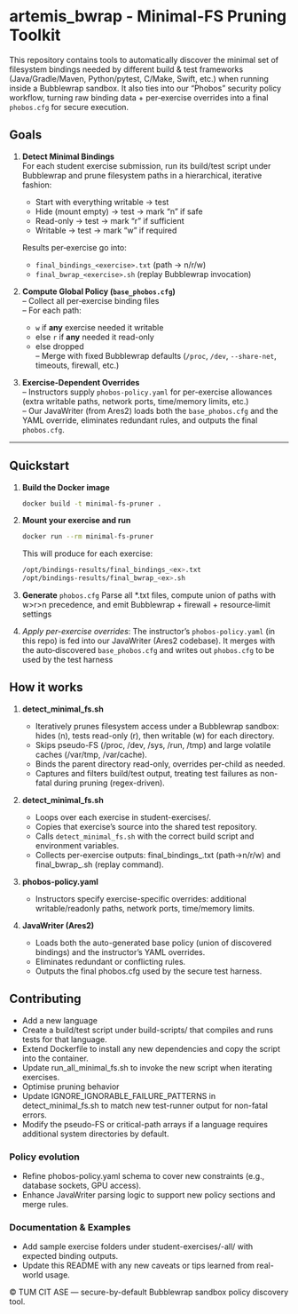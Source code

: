 # artemis_bwrap - Minimal-FS Pruning Toolkit

This repository contains tools to automatically discover the minimal set of filesystem bindings needed by different build & test frameworks (Java/Gradle/Maven, Python/pytest, C/Make, Swift, etc.) when running inside a Bubblewrap sandbox. It also ties into our “Phobos” security policy workflow, turning raw binding data + per‐exercise overrides into a final `phobos.cfg` for secure execution.

## Goals

1. **Detect Minimal Bindings**  
   For each student exercise submission, run its build/test script under Bubblewrap and prune filesystem paths in a hierarchical, iterative fashion:
   - Start with everything writable → test
   - Hide (mount empty) → test → mark “n” if safe
   - Read-only → test → mark “r” if sufficient
   - Writable → test → mark “w” if required

   Results per‐exercise go into:
   - `final_bindings_<exercise>.txt`  (path → n/r/w)
   - `final_bwrap_<exercise>.sh`      (replay Bubblewrap invocation)

2. **Compute Global Policy (`base_phobos.cfg`)**  
   – Collect all per‐exercise binding files  
   – For each path:  
     - `w` if **any** exercise needed it writable  
     - else `r` if **any** needed it read-only  
     - else dropped  
   – Merge with fixed Bubblewrap defaults (`/proc`, `/dev`, `--share-net`, timeouts, firewall, etc.)

3. **Exercise-Dependent Overrides**  
   – Instructors supply `phobos-policy.yaml` for per-exercise allowances (extra writable paths, network ports, time/memory limits, etc.)  
   – Our JavaWriter (from Ares2) loads both the `base_phobos.cfg` and the YAML override, eliminates redundant rules, and outputs the final `phobos.cfg`.

---

## Quickstart

1. **Build the Docker image**  
   ```bash
   docker build -t minimal-fs-pruner .
   ```
2. **Mount your exercise and run**
   ```bash
   docker run --rm minimal-fs-pruner
   ````
   This will produce for each exercise:
   ```bash
   /opt/bindings-results/final_bindings_<ex>.txt
   /opt/bindings-results/final_bwrap_<ex>.sh
   ```
3. **Generate** `phobos.cfg`
   Parse all *.txt files, compute union of paths with w>r>n precedence, and emit Bubblewrap + firewall + resource‐limit settings

4. *Apply per-exercise overrides*:
   The instructor’s `phobos-policy.yaml` (in this repo) is fed into our JavaWriter (Ares2 codebase).
   It merges with the auto‐discovered `base_phobos.cfg` and writes out `phobos.cfg` to be used by the test harness



## How it works

1. **detect_minimal_fs.sh**
   - Iteratively prunes filesystem access under a Bubblewrap sandbox: hides (n), tests read-only (r), then writable (w) for each directory.
   - Skips pseudo-FS (/proc, /dev, /sys, /run, /tmp) and large volatile caches (/var/tmp, /var/cache).
   - Binds the parent directory read-only, overrides per-child as needed.
   - Captures and filters build/test output, treating test failures as non-fatal during pruning (regex-driven).

2. **detect_minimal_fs.sh**
   - Loops over each exercise in student-exercises/.
   - Copies that exercise’s source into the shared test repository.
   - Calls `detect_minimal_fs.sh` with the correct build script and environment variables.
   - Collects per-exercise outputs: final_bindings_<ex>.txt (path→n/r/w) and final_bwrap_<ex>.sh (replay command).

3. **phobos-policy.yaml**
   - Instructors specify exercise-specific overrides: additional writable/readonly paths, network ports, time/memory limits.

4. **JavaWriter (Ares2)**
   - Loads both the auto-generated base policy (union of discovered bindings) and the instructor’s YAML overrides.
   - Eliminates redundant or conflicting rules.
   - Outputs the final phobos.cfg used by the secure test harness.

## Contributing
   - Add a new language
   - Create a build/test script under build-scripts/ that compiles and runs tests for that language.
   - Extend Dockerfile to install any new dependencies and copy the script into the container.
   - Update run_all_minimal_fs.sh to invoke the new script when iterating exercises.
   - Optimise pruning behavior
   - Update IGNORE_IGNORABLE_FAILURE_PATTERNS in detect_minimal_fs.sh to match new test-runner output for non-fatal errors.
   - Modify the pseudo-FS or critical-path arrays if a language requires additional system directories by default.

### Policy evolution
   - Refine phobos-policy.yaml schema to cover new constraints (e.g., database sockets, GPU access).
   - Enhance JavaWriter parsing logic to support new policy sections and merge rules.

### Documentation & Examples
   - Add sample exercise folders under student-exercises/<lang>-all/ with expected binding outputs.
   - Update this README with any new caveats or tips learned from real-world usage.


© TUM CIT ASE — secure-by-default Bubblewrap sandbox policy discovery tool.



